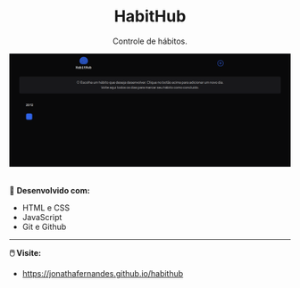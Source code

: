 <h1 align="center">HabitHub</h1>

<p align="center">
    Controle de hábitos.
</p>

<img src="./src/assets/Captura de tela de 2023-12-20 18-15-16.png" alt="">

<br>

<br>

🚀 **Desenvolvido com:**
- HTML e CSS
- JavaScript
- Git e Github
---
**🖱️ Visite:**
- https://jonathafernandes.github.io/habithub
